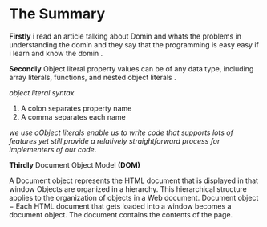 # The Summary 

**Firstly** 
i read an article talking about Domin and whats the problems in understanding the domin and they say that the programming is easy easy if i learn and know the domin .

**Secondly**
Object literal property values can be of any data type, including array literals, functions, and nested object literals .

*object literal syntax*

1. A colon separates property name
1. A comma separates each name

*we use oObject literals enable us to write code that supports lots of features yet still provide a relatively straightforward process for implementers of our code*.

**Thirdly** Document Object Model **(DOM)**

A Document object represents the HTML document that is displayed in that window
Objects are organized in a hierarchy. This hierarchical structure applies to the organization of objects in a Web document.
Document object − Each HTML document that gets loaded into a window becomes a document object. The document contains the contents of the page.
